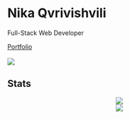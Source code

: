 <div>
    <h1>Nika Qvrivishvili</h1> 
    <p>Full-Stack Web Developer</p>
    <a href="https://www.nikadev.com/en/">Portfolio</a>
    <br/>
     <br/>
    <img src="https://komarev.com/ghpvc/?username=etherbits&style=for-the-badge&color=82A2C2" />
    <h2>Stats</h2>
    <div align="center">
            <a href="https://git.io/streak-stats"><img src="https://streak-stats.demolab.com?user=etherbits&theme=blueberry"/></a>
        <div><img src="https://github-readme-stats.vercel.app/api/top-langs/?username=etherbits&theme=blueberry&layout=normal&langs_count=3&hide=shell,css,scss,html,php&card_width=495"/></div> 
</div>
